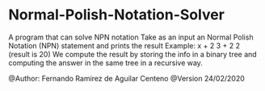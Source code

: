 # Normal-Polish-Notation-Solver
A program that can solve NPN notation
Take as an input an Normal Polish Notation (NPN) statement and prints the result
Example:  x + 2 3 + 2 2 (result is 20)
We compute the result by storing the info in a binary tree and computing the answer in the same tree in a recursive way.

@Author: Fernando Ramirez de Aguilar Centeno
@Version 24/02/2020
